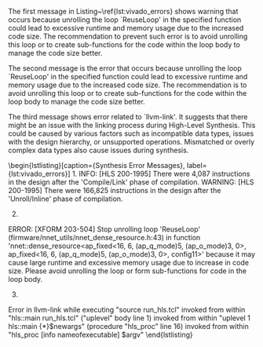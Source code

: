 
The first message in Listing~\ref{lst:vivado_errors} shows warning that occurs because unrolling the loop `ReuseLoop' in the specified function could lead to excessive runtime and memory usage due to the increased code size. The recommendation to prevent such error is to avoid unrolling this loop or to create sub-functions for the code within the loop body to manage the code size better.

The second message is the error that occurs because unrolling the loop `ReuseLoop' in the specified function could lead to excessive runtime and memory usage due to the increased code size. The recommendation is to avoid unrolling this loop or to create sub-functions for the code within the loop body to manage the code size better.

The third message shows error related to `llvm-link'. It suggests that there might be an issue with the linking process during High-Level Synthesis. This could be caused by various factors such as incompatible data types, issues with the design hierarchy, or unsupported operations. Mismatched or overly complex data types also cause issues during synthesis.

\begin{lstlisting}[caption={Synthesis Error Messages}, label={lst:vivado_errors}]
1.
INFO: [HLS 200-1995] There were 4,087 instructions in the design after the 'Compile/Link' phase of compilation.
WARNING: [HLS 200-1995] There were 166,825 instructions in the design after the 'Unroll/Inline' phase of compilation.

2.
ERROR: [XFORM 203-504] Stop unrolling loop 'ReuseLoop' (firmware/nnet_utils/nnet_dense_resource.h:43) in function 'nnet::dense_resource<ap_fixed<16, 6, (ap_q_mode)5, (ap_o_mode)3, 0>, ap_fixed<16, 6, (ap_q_mode)5, (ap_o_mode)3, 0>, config11>' because it may cause large runtime and excessive memory usage due to increase in code size. Please avoid unrolling the loop or form sub-functions for code in the loop body.

3.
Error in llvm-link
    while executing
"source run_hls.tcl"
    invoked from within
"hls::main run_hls.tcl"
    ("uplevel" body line 1)
    invoked from within
"uplevel 1 hls::main {*}$newargs"
    (procedure "hls_proc" line 16)
    invoked from within
"hls_proc [info nameofexecutable] $argv"
\end{lstlisting}
